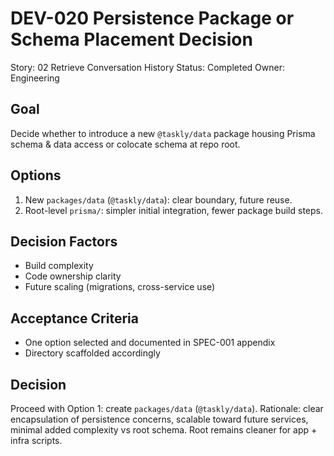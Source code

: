 # DEV-020 Persistence Package or Schema Placement Decision

Story: 02 Retrieve Conversation History
Status: Completed
Owner: Engineering

## Goal
Decide whether to introduce a new `@taskly/data` package housing Prisma schema & data access or colocate schema at repo root.

## Options
1. New `packages/data` (`@taskly/data`): clear boundary, future reuse.
2. Root-level `prisma/`: simpler initial integration, fewer package build steps.

## Decision Factors
- Build complexity
- Code ownership clarity
- Future scaling (migrations, cross-service use)

## Acceptance Criteria
- One option selected and documented in SPEC-001 appendix
- Directory scaffolded accordingly

## Decision
Proceed with Option 1: create `packages/data` (`@taskly/data`). Rationale: clear encapsulation of persistence concerns, scalable toward future services, minimal added complexity vs root schema. Root remains cleaner for app + infra scripts.

